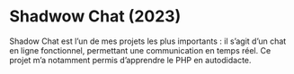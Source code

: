 # Shadwow Chat (2023)

Shadow Chat est l’un de mes projets les plus importants : il s’agit d’un chat en ligne fonctionnel, permettant une communication en temps réel.
Ce projet m’a notamment permis d’apprendre le PHP en autodidacte.
